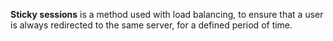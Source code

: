 **Sticky sessions** is a method used with load balancing, to ensure that a user is always redirected to the same server, for a defined period of time.
